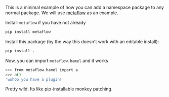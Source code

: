 This is a minimal example of how you can add a namespace package to any normal package.  We will use [metaflow](https://metaflow.org/) as an example.

Install `metaflow` if you have not already

```bash
pip install metaflow
```

Install this package (by the way this doesn't work with an editable install):

```bash
pip install .
```

Now, you can import `metaflow.hamel` and it works

```bash
>>> from metaflow.hamel import a
>>> a()
'wohoo you have a plugin!'
```

Pretty wild.  Its like pip-installable monkey patching.
